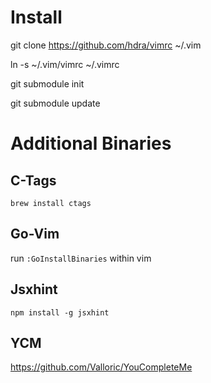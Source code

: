 # Install
git clone https://github.com/hdra/vimrc ~/.vim

ln -s ~/.vim/vimrc ~/.vimrc

git submodule init

git submodule update

# Additional Binaries

## C-Tags

`brew install ctags`

## Go-Vim

run `:GoInstallBinaries` within vim

## Jsxhint

`npm install -g jsxhint`

## YCM

https://github.com/Valloric/YouCompleteMe
